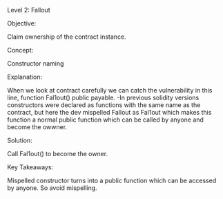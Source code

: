Level 2: Fallout

Objective:

Claim ownership of the contract instance.

Concept:

Constructor naming

Explanation:

When we look at contract carefully we can catch the vulnerability in this line, function Fal1out() public payable.
-In previous solidity versions constructors were declared as functions with the same name as the contract, but here the dev mispelled Fallout as Fal1out which makes this function a normal public function which can be called by anyone and become the owwner.

Solution:

Call Fal1out() to become the owner.

Key Takeaways:

Mispelled constructor turns into a public function which can be accessed by anyone. So avoid mispelling.
